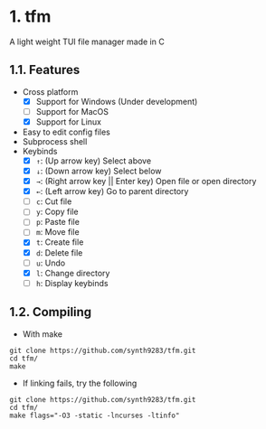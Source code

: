 # 1. tfm
A light weight TUI file manager made in C
## 1.1. Features
- Cross platform
    - [x] Support for Windows (Under development)
    - [ ] Support for MacOS
    - [x] Support for Linux
- Easy to edit config files
- Subprocess shell
- Keybinds
    - [x] `↑`: (Up arrow key) Select above
    - [x] `↓`: (Down arrow key) Select below
    - [x] `→`: (Right arrow key || Enter key) Open file or open directory
    - [x] `←`: (Left arrow key) Go to parent directory
    - [ ] `c`: Cut file
    - [ ] `y`: Copy file
    - [ ] `p`: Paste file
    - [ ] `m`: Move file
    - [x] `t`: Create file
    - [x] `d`: Delete file
    - [ ] `u`: Undo
    - [x] `l`: Change directory
    - [ ] `h`: Display keybinds
## 1.2. Compiling
- With make
```
git clone https://github.com/synth9283/tfm.git
cd tfm/
make
```
- If linking fails, try the following
```
git clone https://github.com/synth9283/tfm.git
cd tfm/
make flags="-O3 -static -lncurses -ltinfo"
```
